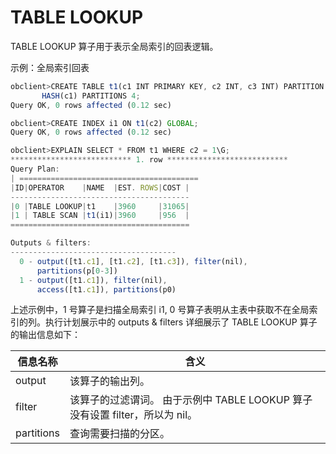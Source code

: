 TABLE LOOKUP 
=================================

TABLE LOOKUP 算子用于表示全局索引的回表逻辑。

示例：全局索引回表

```javascript
obclient>CREATE TABLE t1(c1 INT PRIMARY KEY, c2 INT, c3 INT) PARTITION BY 
       HASH(c1) PARTITIONS 4;
Query OK, 0 rows affected (0.12 sec)

obclient>CREATE INDEX i1 ON t1(c2) GLOBAL;
Query OK, 0 rows affected (0.12 sec)

obclient>EXPLAIN SELECT * FROM t1 WHERE c2 = 1\G;
*************************** 1. row ***************************
Query Plan:
| ========================================
|ID|OPERATOR    |NAME  |EST. ROWS|COST |
----------------------------------------
|0 |TABLE LOOKUP|t1    |3960     |31065|
|1 | TABLE SCAN |t1(i1)|3960     |956  |
========================================

Outputs & filters:
-------------------------------------
  0 - output([t1.c1], [t1.c2], [t1.c3]), filter(nil),
      partitions(p[0-3])
  1 - output([t1.c1]), filter(nil),
      access([t1.c1]), partitions(p0)
```



上述示例中，1 号算子是扫描全局索引 i1, 0 号算子表明从主表中获取不在全局索引的列。执行计划展示中的 outputs \& filters 详细展示了 TABLE LOOKUP 算子的输出信息如下：


|  **信息名称**  |                               **含义**                                |
|------------|---------------------------------------------------------------------|
| output     | 该算子的输出列。                                                            |
| filter     | 该算子的过滤谓词。 由于示例中 TABLE LOOKUP 算子没有设置 filter，所以为 nil。 |
| partitions | 查询需要扫描的分区。                                                          |


